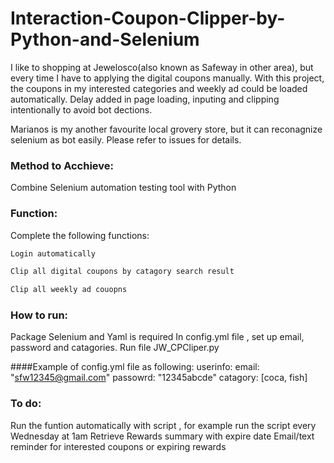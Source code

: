 # Interaction-Coupon-Clipper-by-Python-and-Selenium

I like to shopping at Jewelosco(also known as Safeway in other area), but every time I have to applying the digital coupons manually. With this project, the coupons in my interested categories and weekly ad could be loaded automatically. Delay added in page loading, inputing and clipping intentionally to avoid bot dections.

Marianos is my another favourite local grovery store, but it can reconagnize selenium as bot easily. Please refer to issues for details.

### Method to Acchieve:
Combine Selenium automation testing tool with Python 

### Function:
Complete the following functions:
```css
Login automatically

Clip all digital coupons by catagory search result

Clip all weekly ad couopns
```
### How to run:
Package Selenium and Yaml is required
In config.yml file , set up email, password and catagories.
Run file JW_CPCliper.py

####Example of config.yml file as following:
userinfo:
  email: "sfw12345@gmail.com"
  passowrd: "12345abcde"
catagory: [coca, fish]

### To do:
Run the funtion automatically with script , for example run the script every Wednesday  at 1am
Retrieve Rewards summary with expire date
Email/text reminder for interested coupons or expiring rewards
